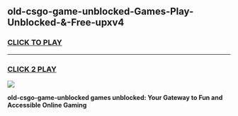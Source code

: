
## old-csgo-game-unblocked-Games-Play-Unblocked-&-Free-upxv4
<h3>
<a href="https://premium76.site?title=old-csgo-game-unblocked&ref=24A">CLICK TO PLAY</a></h3>
<hr>

<h3>
<a href="https://premium76.site?title=old-csgo-game-unblocked&ref=24A">CLICK 2 PLAY</a>
  
</h3>

<a href="https://premium76.site?title=old-csgo-game-unblocked&ref=24A"><img src="https://clearcache.store/games.png"></a>


**old-csgo-game-unblocked games unblocked: Your Gateway to Fun and Accessible Online Gaming**
